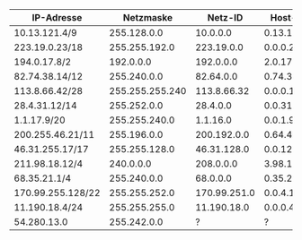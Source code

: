 | IP-Adresse | Netzmaske | Netz-ID | Host-ID | Broadcast |
| ---------- | --------- | ------- | ------- | --------- |
| 10.13.121.4/9 | 255.128.0.0 | 10.0.0.0 | 0.13.121.4 | 10.127.255.255 |
| 223.19.0.23/18 | 255.255.192.0 | 223.19.0.0 | 0.0.0.23 | 223.19.63.255 |
| 194.0.17.8/2 | 192.0.0.0 | 192.0.0.0 | 2.0.17.8 | 255.255.255.255 |
| 82.74.38.14/12 | 255.240.0.0 | 82.64.0.0 | 0.74.38.14 | 82.79.255.255 |
| 113.8.66.42/28 | 255.255.255.240 | 113.8.66.32 | 0.0.0.10 | 113.8.66.48 |
| 28.4.31.12/14 | 255.252.0.0 | 28.4.0.0 | 0.0.31.12 | 28.7.255.255 |
| 1.1.17.9/20 | 255.255.240.0 | 1.1.16.0 | 0.0.1.9 | 1.1.31.255 |
| 200.255.46.21/11 | 255.196.0.0 | 200.192.0.0 | 0.64.46.21 | 200.255.255.255 |
| 46.31.255.17/17 | 255.255.128.0 | 46.31.128.0 | 0.0.128.17 | 46.31.255.255 |
| 211.98.18.12/4 | 240.0.0.0 | 208.0.0.0 | 3.98.18.12 | 223.255.255.255 |
| 68.35.21.1/4 | 255.240.0.0 | 68.0.0.0 | 0.35.21.1 | 68.63.255.255 |
| 170.99.255.128/22 | 255.255.252.0 | 170.99.251.0 | 0.0.4.128 | 170.99.255.255 |
| 11.190.18.4/24 | 255.255.255.0 | 11.190.18.0 | 0.0.0.4 | 11.190.18.255 |
| 54.280.13.0 | 255.242.0.0 | ? | ? | ? |
